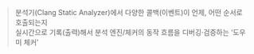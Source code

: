 
>분석기(Clang Static Analyzer)에서 다양한 콜백(이벤트)이 언제, 어떤 순서로 호출되는지  
 실시간으로 기록(출력)해서 분석 엔진/체커의 동작 흐름을 디버깅·검증하는 ‘도우미 체커’

```cpp
```